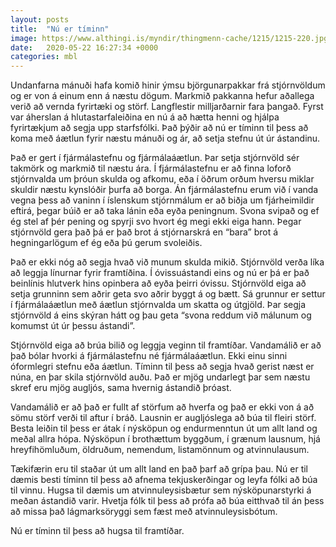 ```yaml
---
layout: posts
title:  "Nú er tíminn"
image: https://www.althingi.is/myndir/thingmenn-cache/1215/1215-220.jpg
date:   2020-05-22 16:27:34 +0000
categories: mbl
---
```

Undanfarna mánuði hafa komið hinir ýmsu björgunarpakkar frá stjórnvöldum og er von á einum enn á næstu dögum. Markmið pakkanna hefur aðallega verið að vernda fyrirtæki og störf. Langflestir milljarðarnir fara þangað. Fyrst var áherslan á hlutastarfaleiðina en nú á að hætta henni og hjálpa fyrirtækjum að segja upp starfsfólki. Það þýðir að nú er tíminn til þess að koma með áætlun fyrir næstu mánuði og ár, að setja stefnu út úr ástandinu. 

Það er gert í fjármálastefnu og fjármálaáætlun. Þar setja stjórnvöld sér takmörk og markmið til næstu ára. Í fjármálastefnu er að finna loforð stjórnvalda um þróun skulda og afkomu, eða í öðrum orðum hversu miklar skuldir næstu kynslóðir þurfa að borga. Án fjármálastefnu erum við í vanda vegna þess að vaninn í íslenskum stjórnmálum er að biðja um fjárheimildir eftirá, þegar búið er að taka lánin eða eyða peningnum. Svona svipað og ef ég stel af þér pening og spyrji svo hvort ég megi ekki eiga hann. Þegar stjórnvöld gera það þá er það brot á stjórnarskrá en “bara” brot á hegningarlögum ef ég eða þú gerum svoleiðis.

Það er ekki nóg að segja hvað við munum skulda mikið. Stjórnvöld verða líka að leggja línurnar fyrir framtíðina. Í óvissuástandi eins og nú er þá er það beinlínis hlutverk hins opinbera að eyða þeirri óvissu. Stjórnvöld eiga að setja grunninn sem aðrir geta svo aðrir byggt á og bætt. Sá grunnur er settur í fjármálaáætlun með áætlun stjórnvalda um skatta og útgjöld. Þar segja stjórnvöld á eins skýran hátt og þau geta “svona reddum við málunum og komumst út úr þessu ástandi”. 

Stjórnvöld eiga að brúa bilið og leggja veginn til framtíðar. Vandamálið er að það bólar hvorki á fjármálastefnu né fjármálaáætlun. Ekki einu sinni óformlegri stefnu eða áætlun. Tíminn til þess að segja hvað gerist næst er núna, en þar skila stjórnvöld auðu. Það er mjög undarlegt þar sem næstu skref eru mjög augljós, sama hvernig ástandið þróast.

Vandamálið er að það er fullt af störfum að hverfa og það er ekki von á að sömu störf verði til aftur í bráð. Lausnin er augljóslega að búa til fleiri störf. Besta leiðin til þess er átak í nýsköpun og endurmenntun út um allt land og meðal allra hópa. Nýsköpun í brothættum byggðum, í grænum lausnum, hjá hreyfihömluðum, öldruðum, nemendum, listamönnum og atvinnulausum. 

Tækifærin eru til staðar út um allt land en það þarf að grípa þau. Nú er til dæmis besti tíminn til þess að afnema tekjuskerðingar og leyfa fólki að búa til vinnu. Hugsa til dæmis um atvinnuleysisbætur sem nýsköpunarstyrki á meðan ástandið varir. Hvetja fólk til þess að prófa að búa eitthvað til án þess að missa það lágmarksöryggi sem fæst með atvinnuleysisbótum. 

Nú er tíminn til þess að hugsa til framtíðar.